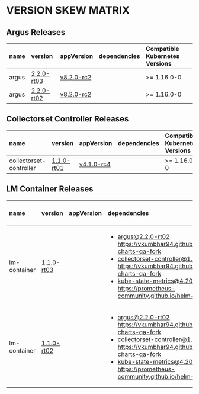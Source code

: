 # VERSION SKEW MATRIX
## Argus Releases
| name | version | appVersion | dependencies | Compatible Kubernetes Versions |
| :---- | :---- | :---- | :---- | :---- |
| argus | [2.2.0-rt03](https://github.com/vkumbhar94/helm-charts-qa-fork/releases/tag/argus-2.2.0-rt03) | [v8.2.0-rc2](https://hub.docker.com/r/logicmonitor/argus/tags?page=1&name=v8.2.0-rc2) | <ul>  </ul> | >= 1.16.0-0 | 
| argus | [2.2.0-rt02](https://github.com/vkumbhar94/helm-charts-qa-fork/releases/tag/argus-2.2.0-rt02) | [v8.2.0-rc2](https://hub.docker.com/r/logicmonitor/argus/tags?page=1&name=v8.2.0-rc2) | <ul>  </ul> | >= 1.16.0-0 | 

## Collectorset Controller Releases
| name | version | appVersion | dependencies | Compatible Kubernetes Versions |
| :---- | :---- | :---- | :---- | :---- |
| collectorset-controller | [1.1.0-rt01](https://github.com/vkumbhar94/helm-charts-qa-fork/releases/tag/collectorset-controller-1.1.0-rt01) | [v4.1.0-rc4](https://hub.docker.com/r/logicmonitor/collectorset-controller/tags?page=1&name=v4.1.0-rc4) | <ul>  </ul> | >= 1.16.0-0 | 

## LM Container Releases
| name | version | appVersion | dependencies | Compatible Kubernetes Versions |
| :---- | :---- | :---- | :---- | :---- |
| lm-container | [1.1.0-rt03](https://github.com/vkumbhar94/helm-charts-qa-fork/releases/tag/lm-container-1.1.0-rt03) |  | <ul> <li>argus@2.2.0-rt02 https://vkumbhar94.github.io/helm-charts-qa-fork</li><li>collectorset-controller@1.1.0-rt01 https://vkumbhar94.github.io/helm-charts-qa-fork</li><li>kube-state-metrics@4.20.0 https://prometheus-community.github.io/helm-charts</li> </ul> | >= 1.16.0-0 | 
| lm-container | [1.1.0-rt02](https://github.com/vkumbhar94/helm-charts-qa-fork/releases/tag/lm-container-1.1.0-rt02) |  | <ul> <li>argus@2.2.0-rt02 https://vkumbhar94.github.io/helm-charts-qa-fork</li><li>collectorset-controller@1.1.0-rt01 https://vkumbhar94.github.io/helm-charts-qa-fork</li><li>kube-state-metrics@4.20.0 https://prometheus-community.github.io/helm-charts</li> </ul> | >= 1.16.0-0 | 

